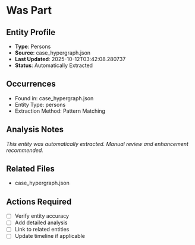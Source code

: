 # Was Part

## Entity Profile
- **Type**: Persons
- **Source**: case_hypergraph.json
- **Last Updated**: 2025-10-12T03:42:08.280737
- **Status**: Automatically Extracted

## Occurrences
- Found in: case_hypergraph.json
- Entity Type: persons
- Extraction Method: Pattern Matching

## Analysis Notes
*This entity was automatically extracted. Manual review and enhancement recommended.*

## Related Files
- case_hypergraph.json

## Actions Required
- [ ] Verify entity accuracy
- [ ] Add detailed analysis
- [ ] Link to related entities
- [ ] Update timeline if applicable
